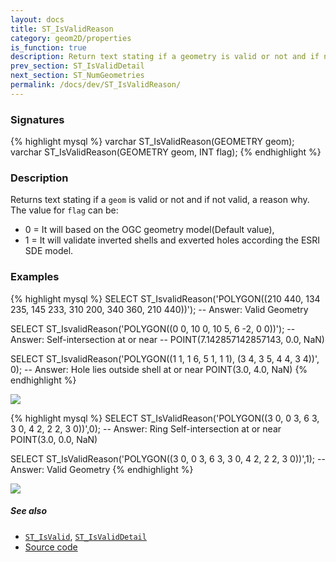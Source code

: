 ```yaml
---
layout: docs
title: ST_IsValidReason
category: geom2D/properties
is_function: true
description: Return text stating if a geometry is valid or not and if not valid, a reason why
prev_section: ST_IsValidDetail
next_section: ST_NumGeometries
permalink: /docs/dev/ST_IsValidReason/
---
```


### Signatures

{% highlight mysql %}
varchar ST_IsValidReason(GEOMETRY geom);
varchar ST_IsValidReason(GEOMETRY geom, INT flag);
{% endhighlight %}

### Description
Returns text stating if a `geom` is valid or not and if not valid, a reason why. 
The value for `flag` can be:
* 0 = It will based on the OGC geometry model(Default value),
* 1 = It will validate inverted shells and exverted holes according the ESRI SDE model. 

### Examples

{% highlight mysql %}
SELECT ST_IsvalidReason('POLYGON((210 440, 134 235, 145 233, 
                                  310 200, 340 360, 210 440))');
-- Answer: Valid Geometry

SELECT ST_IsvalidReason('POLYGON((0 0, 10 0, 10 5, 6 -2, 0 0))');
-- Answer: Self-intersection at or near 
--     POINT(7.142857142857143, 0.0, NaN)

SELECT ST_IsvalidReason('POLYGON((1 1, 1 6, 5 1, 1 1), 
                                 (3 4, 3 5, 4 4, 3 4))', 0);
-- Answer: Hole lies outside shell at or near POINT(3.0, 4.0, NaN)
{% endhighlight %}

<img class="displayed" src="../ST_IsValidReason_1.png"/>

{% highlight mysql %}
SELECT ST_IsValidReason('POLYGON((3 0, 0 3, 6 3, 3 0, 4 2, 2 2,
                                  3 0))',0);
-- Answer: Ring Self-intersection at or near POINT(3.0, 0.0, NaN)

SELECT ST_IsValidReason('POLYGON((3 0, 0 3, 6 3, 3 0, 4 2, 2 2,
                                  3 0))',1);
-- Answer: Valid Geometry
{% endhighlight %}

<img class="displayed" src="../ST_IsValidReason_2.png"/>

##### See also

* [`ST_IsValid`](../ST_IsValid), [`ST_IsValidDetail`](../ST_IsValidDetail)
* <a href="https://github.com/irstv/H2GIS/blob/847a47a2bd304a556434b89c2d31ab3ba547bcd0/h2spatial-ext/src/main/java/org/h2gis/h2spatialext/function/spatial/properties/ST_IsValidReason.java" target="_blank">Source code</a>

